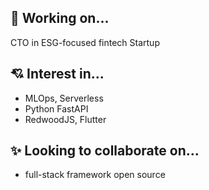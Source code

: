 ## 🗻 Working on...

CTO in ESG-focused fintech Startup
  
## 💘 Interest in...

- MLOps, Serverless
- Python FastAPI
- RedwoodJS, Flutter

## ✨ Looking to collaborate on...

- full-stack framework open source
